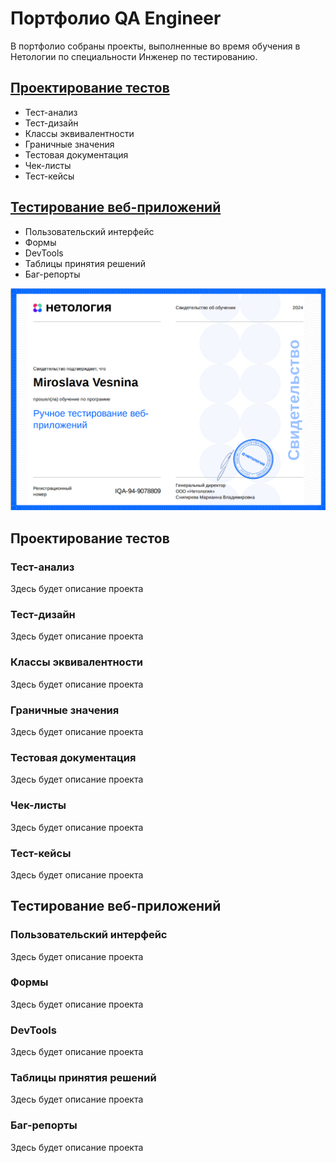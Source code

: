 # Портфолио QA Engineer

В портфолио собраны проекты, выполненные во время обучения в Нетологии по специальности Инженер по тестированию.

## [Проектирование тестов](#1)
- Тест-анализ
- Тест-дизайн
- Классы эквивалентности
- Граничные значения
- Тестовая документация
- Чек-листы
- Тест-кейсы

## [Тестирование веб-приложений](#2)
    
- Пользовательский интерфейс
- Формы
- DevTools
- Таблицы принятия решений
- Баг-репорты
        
![сертификат](certificate.png)


## Проектирование тестов <a name="1"></a>

### Тест-анализ

Здесь будет описание проекта

### Тест-дизайн

Здесь будет описание проекта

### Классы эквивалентности

Здесь будет описание проекта

### Граничные значения

Здесь будет описание проекта

### Тестовая документация

Здесь будет описание проекта

### Чек-листы

Здесь будет описание проекта

### Тест-кейсы

Здесь будет описание проекта


## Тестирование веб-приложений <a name="2"></a>

### Пользовательский интерфейс

Здесь будет описание проекта

### Формы

Здесь будет описание проекта

### DevTools

Здесь будет описание проекта

### Таблицы принятия решений

Здесь будет описание проекта

### Баг-репорты

Здесь будет описание проекта
